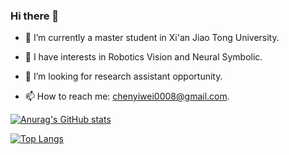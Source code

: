 ### Hi there 👋

- 🔭 I’m currently a master student in Xi'an Jiao Tong University.

- 🌱 I have interests in Robotics Vision and Neural Symbolic.

- 👯 I’m looking for research assistant opportunity. 

- 📫 How to reach me: chenyiwei0008@gmail.com.

[![Anurag's GitHub stats](https://github-readme-stats.vercel.app/api?username=YiweiMelodyChen&count_private=true&show_icons=true&theme=gruvbox&hide=prs)](https://github.com/anuraghazra/github-readme-stats)

[![Top Langs](https://github-readme-stats.vercel.app/api/top-langs/?username=YiweiMelodyChen&layout=compact)](https://github.com/anuraghazra/github-readme-stats)

<!--
**YiweiMelodyChen/YiweiMelodyChen** is a ✨ _special_ ✨ repository because its `README.md` (this file) appears on your GitHub profile.

Here are some ideas to get you started:

- 🔭 I’m currently working on ...
- 🌱 I’m currently learning ...
- 👯 I’m looking to collaborate on ...
- 🤔 I’m looking for help with ...
- 💬 Ask me about ...
- 📫 How to reach me: ...
- 😄 Pronouns: ...
- ⚡ Fun fact: ...
-->
